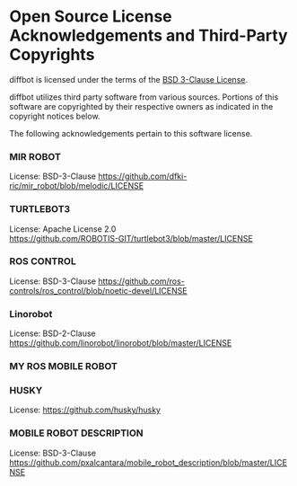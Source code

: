 # Open Source License Acknowledgements and Third-Party Copyrights

diffbot is licensed under the terms of the [BSD 3-Clause License](./LICENSE).

diffbot utilizes third party software from various sources. Portions of this software are copyrighted by their respective owners as indicated in the copyright notices below.

The following acknowledgements pertain to this software license.

### MIR ROBOT
License: BSD-3-Clause
https://github.com/dfki-ric/mir_robot/blob/melodic/LICENSE


### TURTLEBOT3
License: Apache License 2.0  
https://github.com/ROBOTIS-GIT/turtlebot3/blob/master/LICENSE


### ROS CONTROL
License: BSD-3-Clause
https://github.com/ros-controls/ros_control/blob/noetic-devel/LICENSE


### Linorobot
License: BSD-2-Clause
https://github.com/linorobot/linorobot/blob/master/LICENSE

### MY ROS MOBILE ROBOT


### HUSKY
License: 
https://github.com/husky/husky

### MOBILE ROBOT DESCRIPTION
License: BSD-3-Clause
https://github.com/pxalcantara/mobile_robot_description/blob/master/LICENSE